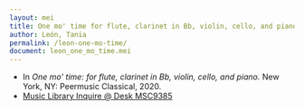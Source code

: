 ```yaml
---
layout: mei
title: One mo' time for flute, clarinet in Bb, violin, cello, and piano
author: León, Tania
permalink: /leon-one-mo-time/
document: leon_one_mo_time.mei
---
```


- In *One mo' time: for flute, clarinet in Bb, violin, cello, and piano.* New York, NY: Peermusic Classical, 2020.
- <a href="https://tufts-primo.hosted.exlibrisgroup.com/permalink/f/bnf7qa/01TUN_ALMA21283698320003851" target="_blank">Music Library Inquire @ Desk MSC9385</a>
